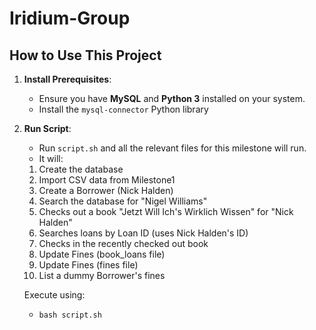 # Iridium-Group

## How to Use This Project

1. **Install Prerequisites**:
    - Ensure you have **MySQL** and **Python 3** installed on your system.
    - Install the `mysql-connector` Python library

2. **Run Script**:
    - Run `script.sh` and all the relevant files for this milestone will run. 
    - It will:
    1. Create the database
    2. Import CSV data from Milestone1
    3. Create a Borrower (Nick Halden)
    4. Search the database for "Nigel Williams"
    5. Checks out a book "Jetzt Will Ich's Wirklich Wissen" for "Nick Halden"
    6. Searches loans by Loan ID (uses Nick Halden's ID)
    7. Checks in the recently checked out book
    8. Update Fines (book_loans file)
    9. Update Fines (fines file)
    10. List a dummy Borrower's fines

    Execute using:
    - ``` bash script.sh ```